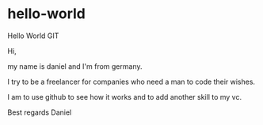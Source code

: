 # hello-world
Hello World GIT

Hi,

my name is daniel and I'm from germany.

I try to be a freelancer for companies who need a man to code their wishes.

I am to use github to see how it works and to add another skill to my vc.

Best regards
Daniel

